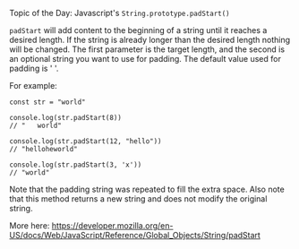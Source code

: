 Topic of the Day: Javascript's `String.prototype.padStart()`

`padStart` will add content to the beginning of a string until it reaches a desired length.  If the string is already longer than the desired length nothing will be changed.  The first parameter is the target length, and the second is an optional string you want to use for padding. The default value used for padding is ' '.

For example:

```
const str = "world"

console.log(str.padStart(8))
// "   world"

console.log(str.padStart(12, "hello"))
// "helloheworld"

console.log(str.padStart(3, 'x'))
// "world"
```

Note that the padding string was repeated to fill the extra space. Also note that this method returns a new string and does not modify the original string.

More here:
https://developer.mozilla.org/en-US/docs/Web/JavaScript/Reference/Global_Objects/String/padStart
